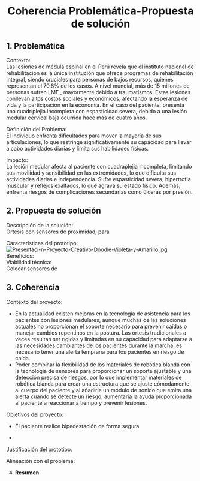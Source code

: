 # <p align="center"> Coherencia Problemática-Propuesta de solución </p>

## 1. Problemática ##

Contexto:  
Las lesiones de médula espinal en el Perú revela que el instituto nacional de rehabilitación es la única institución que ofrece programas de rehabilitación integral, siendo cruciales para personas de bajos recursos, quienes representan el 70.8% de los casos. A nivel mundial, más de 15 millones de personas sufren LME , mayormente debido a traumatismos. Estas lesiones conllevan altos costos sociales y económicos, afectando la esperanza de vida y la participación en la economía. En el caso del paciente, presenta una cuadriplejia incompleta con espasticidad severa, debido a una lesión medular cervical baja ocurrida hace mas de cuatro años.

Definición del Problema:   
El individuo enfrenta dificultades para mover la mayoría de sus articulaciones, lo que restringe significativamente su capacidad para llevar a cabo actividades diarias y limita sus habilidades físicas.

Impacto:   
La lesión medular afecta al paciente con cuadraplejia incompleta, limitando sus movilidad y sensibilidad en las extremidades, lo que dificulta sus actividades diarias e independencia. Sufre espasticidad severa, hipertrofia muscular y reflejos exaltados, lo que agrava su estado físico. Además, enfrenta riesgos de complicaciones secundarias como úlceras por presión.

## 2. Propuesta de solución ##

Descripción de la solución:   
Ortesis con sensores de proximidad, para 

Características del prototipo:  
[![Presentaci-n-Proyecto-Creativo-Doodle-Violeta-y-Amarillo.jpg](https://i.postimg.cc/rsM4RrwX/Presentaci-n-Proyecto-Creativo-Doodle-Violeta-y-Amarillo.jpg)](https://postimg.cc/8JXcqsvt)
Beneficios:  
Viabilidad técnica:  
Colocar sensores de 

## 3. Coherencia ##

Contexto del proyecto:

* En la actualidad existen mejoras en la tecnología de asistencia para los pacientes con lesiones medulares, aunque muchas de las soluciones actuales no proporcionan el soporte necesario para prevenir caídas o manejar cambios repentinos en la postura. Las órtesis tradicionales a veces resultan ser rígidas y limitadas en su capacidad para adaptarse a las necesidades cambiantes de los pacientes durante la marcha, es necesario tener una alerta temprana para los pacientes en riesgo de caída.   
* Poder combinar la flexibilidad de los materiales de robótica blanda con la tecnología de sensores para proporcionar un soporte ajustable y una detección precisa de riesgos, por lo que implementar materiales de robótica blanda para crear una estructura que se ajuste cómodamente al cuerpo del paciente y al añadirle un módulo de sonido que emita una alerta cuando se detecte un riesgo, aumentaría la ayuda proporcionada al paciente a reaccionar a tiempo y prevenir lesiones.

Objetivos del proyecto: 

- El paciente realice bipedestación de forma segura   
    
- 

	  
Justificación del prototipo: 

Alineación con el problema:

4. **Resumen**



